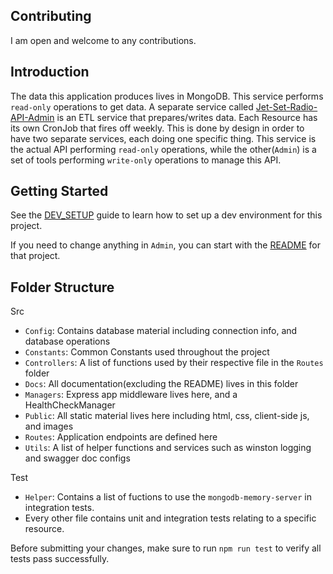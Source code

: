 ## Contributing

I am open and welcome to any contributions. 

## Introduction

The data this application produces lives in MongoDB. This service performs `read-only` operations to get data. A separate service called [Jet-Set-Radio-API-Admin](https://github.com/Jet-Set-Radio-API/JetSetRadio-API-Admin) is an ETL service that prepares/writes data. Each Resource has its own CronJob that fires off weekly. This is done by design in order to have two separate services, each doing one specific thing. This service is the actual API performing `read-only` operations, while the other(`Admin`) is a set of tools performing `write-only` operations to manage this API.

## Getting Started

See the [DEV_SETUP](./DEV_SETUP.md) guide to learn how to set up a dev environment for this project.

If you need to change anything in `Admin`, you can start with the [README](https://github.com/Jet-Set-Radio-API/JetSetRadio-API-Admin/blob/main/README.md) for that project.

## Folder Structure

Src
 - `Config`: Contains database material including connection info, and database operations
 - `Constants`: Common Constants used throughout the project
 - `Controllers`: A list of functions used by their respective file in the `Routes` folder
 - `Docs`: All documentation(excluding the README) lives in this folder
 - `Managers`: Express app middleware lives here, and a HealthCheckManager
 - `Public`: All static material lives here including html, css, client-side js, and images
 - `Routes`: Application endpoints are defined here
 - `Utils`: A list of helper functions and services such as winston logging and swagger doc configs

Test
 - `Helper`: Contains a list of fuctions to use the `mongodb-memory-server` in integration tests.
 - Every other file contains unit and integration tests relating to a specific resource.

Before submitting your changes, make sure to run `npm run test` to verify all tests pass successfully.

